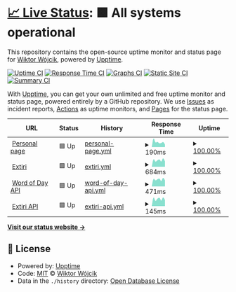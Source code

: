 # [📈 Live Status](https://wiktorwojcik112.github.io/WWUpptime): <!--live status--> **🟩 All systems operational**

This repository contains the open-source uptime monitor and status page for [Wiktor Wójcik](wiktor.thedev.id), powered by [Upptime](https://github.com/upptime/upptime).

[![Uptime CI](https://github.com/koj-co/upptime/workflows/Uptime%20CI/badge.svg)](https://github.com/koj-co/upptime/actions?query=workflow%3A%22Uptime+CI%22)
[![Response Time CI](https://github.com/koj-co/upptime/workflows/Response%20Time%20CI/badge.svg)](https://github.com/koj-co/upptime/actions?query=workflow%3A%22Response+Time+CI%22)
[![Graphs CI](https://github.com/koj-co/upptime/workflows/Graphs%20CI/badge.svg)](https://github.com/koj-co/upptime/actions?query=workflow%3A%22Graphs+CI%22)
[![Static Site CI](https://github.com/koj-co/upptime/workflows/Static%20Site%20CI/badge.svg)](https://github.com/koj-co/upptime/actions?query=workflow%3A%22Static+Site+CI%22)
[![Summary CI](https://github.com/koj-co/upptime/workflows/Summary%20CI/badge.svg)](https://github.com/koj-co/upptime/actions?query=workflow%3A%22Summary+CI%22)

With [Upptime](https://upptime.js.org), you can get your own unlimited and free uptime monitor and status page, powered entirely by a GitHub repository. We use [Issues](https://github.com/wiktorwojcik112/WWUpptime/issues) as incident reports, [Actions](https://github.com/wiktorwojcik112/WWUpptime/actions) as uptime monitors, and [Pages](https://wiktorwojcik112.github.io/WWUpptime) for the status page.

<!--start: status pages-->
<!-- This summary is generated by Upptime (https://github.com/upptime/upptime) -->
<!-- Do not edit this manually, your changes will be overwritten -->
<!-- prettier-ignore -->
| URL | Status | History | Response Time | Uptime |
| --- | ------ | ------- | ------------- | ------ |
| <img alt="" src="https://icons.duckduckgo.com/ip3/wiktor.thedev.id.ico" height="13"> [Personal page](https://wiktor.thedev.id) | 🟩 Up | [personal-page.yml](https://github.com/wiktorwojcik112/WWUpptime/commits/HEAD/history/personal-page.yml) | <details><summary><img alt="Response time graph" src="./graphs/personal-page/response-time-week.png" height="20"> 190ms</summary><br><a href="https://wiktorwojcik112.github.io/WWUpptime/history/personal-page"><img alt="Response time 190" src="https://img.shields.io/endpoint?url=https%3A%2F%2Fraw.githubusercontent.com%2Fwiktorwojcik112%2FWWUpptime%2FHEAD%2Fapi%2Fpersonal-page%2Fresponse-time.json"></a><br><a href="https://wiktorwojcik112.github.io/WWUpptime/history/personal-page"><img alt="24-hour response time 201" src="https://img.shields.io/endpoint?url=https%3A%2F%2Fraw.githubusercontent.com%2Fwiktorwojcik112%2FWWUpptime%2FHEAD%2Fapi%2Fpersonal-page%2Fresponse-time-day.json"></a><br><a href="https://wiktorwojcik112.github.io/WWUpptime/history/personal-page"><img alt="7-day response time 190" src="https://img.shields.io/endpoint?url=https%3A%2F%2Fraw.githubusercontent.com%2Fwiktorwojcik112%2FWWUpptime%2FHEAD%2Fapi%2Fpersonal-page%2Fresponse-time-week.json"></a><br><a href="https://wiktorwojcik112.github.io/WWUpptime/history/personal-page"><img alt="30-day response time 190" src="https://img.shields.io/endpoint?url=https%3A%2F%2Fraw.githubusercontent.com%2Fwiktorwojcik112%2FWWUpptime%2FHEAD%2Fapi%2Fpersonal-page%2Fresponse-time-month.json"></a><br><a href="https://wiktorwojcik112.github.io/WWUpptime/history/personal-page"><img alt="1-year response time 190" src="https://img.shields.io/endpoint?url=https%3A%2F%2Fraw.githubusercontent.com%2Fwiktorwojcik112%2FWWUpptime%2FHEAD%2Fapi%2Fpersonal-page%2Fresponse-time-year.json"></a></details> | <details><summary><a href="https://wiktorwojcik112.github.io/WWUpptime/history/personal-page">100.00%</a></summary><a href="https://wiktorwojcik112.github.io/WWUpptime/history/personal-page"><img alt="All-time uptime 100.00%" src="https://img.shields.io/endpoint?url=https%3A%2F%2Fraw.githubusercontent.com%2Fwiktorwojcik112%2FWWUpptime%2FHEAD%2Fapi%2Fpersonal-page%2Fuptime.json"></a><br><a href="https://wiktorwojcik112.github.io/WWUpptime/history/personal-page"><img alt="24-hour uptime 100.00%" src="https://img.shields.io/endpoint?url=https%3A%2F%2Fraw.githubusercontent.com%2Fwiktorwojcik112%2FWWUpptime%2FHEAD%2Fapi%2Fpersonal-page%2Fuptime-day.json"></a><br><a href="https://wiktorwojcik112.github.io/WWUpptime/history/personal-page"><img alt="7-day uptime 100.00%" src="https://img.shields.io/endpoint?url=https%3A%2F%2Fraw.githubusercontent.com%2Fwiktorwojcik112%2FWWUpptime%2FHEAD%2Fapi%2Fpersonal-page%2Fuptime-week.json"></a><br><a href="https://wiktorwojcik112.github.io/WWUpptime/history/personal-page"><img alt="30-day uptime 100.00%" src="https://img.shields.io/endpoint?url=https%3A%2F%2Fraw.githubusercontent.com%2Fwiktorwojcik112%2FWWUpptime%2FHEAD%2Fapi%2Fpersonal-page%2Fuptime-month.json"></a><br><a href="https://wiktorwojcik112.github.io/WWUpptime/history/personal-page"><img alt="1-year uptime 100.00%" src="https://img.shields.io/endpoint?url=https%3A%2F%2Fraw.githubusercontent.com%2Fwiktorwojcik112%2FWWUpptime%2FHEAD%2Fapi%2Fpersonal-page%2Fuptime-year.json"></a></details>
| <img alt="" src="https://icons.duckduckgo.com/ip3/extiri.com.ico" height="13"> [Extiri](https://extiri.com) | 🟩 Up | [extiri.yml](https://github.com/wiktorwojcik112/WWUpptime/commits/HEAD/history/extiri.yml) | <details><summary><img alt="Response time graph" src="./graphs/extiri/response-time-week.png" height="20"> 684ms</summary><br><a href="https://wiktorwojcik112.github.io/WWUpptime/history/extiri"><img alt="Response time 684" src="https://img.shields.io/endpoint?url=https%3A%2F%2Fraw.githubusercontent.com%2Fwiktorwojcik112%2FWWUpptime%2FHEAD%2Fapi%2Fextiri%2Fresponse-time.json"></a><br><a href="https://wiktorwojcik112.github.io/WWUpptime/history/extiri"><img alt="24-hour response time 911" src="https://img.shields.io/endpoint?url=https%3A%2F%2Fraw.githubusercontent.com%2Fwiktorwojcik112%2FWWUpptime%2FHEAD%2Fapi%2Fextiri%2Fresponse-time-day.json"></a><br><a href="https://wiktorwojcik112.github.io/WWUpptime/history/extiri"><img alt="7-day response time 684" src="https://img.shields.io/endpoint?url=https%3A%2F%2Fraw.githubusercontent.com%2Fwiktorwojcik112%2FWWUpptime%2FHEAD%2Fapi%2Fextiri%2Fresponse-time-week.json"></a><br><a href="https://wiktorwojcik112.github.io/WWUpptime/history/extiri"><img alt="30-day response time 684" src="https://img.shields.io/endpoint?url=https%3A%2F%2Fraw.githubusercontent.com%2Fwiktorwojcik112%2FWWUpptime%2FHEAD%2Fapi%2Fextiri%2Fresponse-time-month.json"></a><br><a href="https://wiktorwojcik112.github.io/WWUpptime/history/extiri"><img alt="1-year response time 684" src="https://img.shields.io/endpoint?url=https%3A%2F%2Fraw.githubusercontent.com%2Fwiktorwojcik112%2FWWUpptime%2FHEAD%2Fapi%2Fextiri%2Fresponse-time-year.json"></a></details> | <details><summary><a href="https://wiktorwojcik112.github.io/WWUpptime/history/extiri">100.00%</a></summary><a href="https://wiktorwojcik112.github.io/WWUpptime/history/extiri"><img alt="All-time uptime 100.00%" src="https://img.shields.io/endpoint?url=https%3A%2F%2Fraw.githubusercontent.com%2Fwiktorwojcik112%2FWWUpptime%2FHEAD%2Fapi%2Fextiri%2Fuptime.json"></a><br><a href="https://wiktorwojcik112.github.io/WWUpptime/history/extiri"><img alt="24-hour uptime 100.00%" src="https://img.shields.io/endpoint?url=https%3A%2F%2Fraw.githubusercontent.com%2Fwiktorwojcik112%2FWWUpptime%2FHEAD%2Fapi%2Fextiri%2Fuptime-day.json"></a><br><a href="https://wiktorwojcik112.github.io/WWUpptime/history/extiri"><img alt="7-day uptime 100.00%" src="https://img.shields.io/endpoint?url=https%3A%2F%2Fraw.githubusercontent.com%2Fwiktorwojcik112%2FWWUpptime%2FHEAD%2Fapi%2Fextiri%2Fuptime-week.json"></a><br><a href="https://wiktorwojcik112.github.io/WWUpptime/history/extiri"><img alt="30-day uptime 100.00%" src="https://img.shields.io/endpoint?url=https%3A%2F%2Fraw.githubusercontent.com%2Fwiktorwojcik112%2FWWUpptime%2FHEAD%2Fapi%2Fextiri%2Fuptime-month.json"></a><br><a href="https://wiktorwojcik112.github.io/WWUpptime/history/extiri"><img alt="1-year uptime 100.00%" src="https://img.shields.io/endpoint?url=https%3A%2F%2Fraw.githubusercontent.com%2Fwiktorwojcik112%2FWWUpptime%2FHEAD%2Fapi%2Fextiri%2Fuptime-year.json"></a></details>
| <img alt="" src="https://icons.duckduckgo.com/ip3/wiktorwojcik.eu.pythonanywhere.com.ico" height="13"> [Word of Day API](https://wiktorwojcik.eu.pythonanywhere.com/word-of-day) | 🟩 Up | [word-of-day-api.yml](https://github.com/wiktorwojcik112/WWUpptime/commits/HEAD/history/word-of-day-api.yml) | <details><summary><img alt="Response time graph" src="./graphs/word-of-day-api/response-time-week.png" height="20"> 471ms</summary><br><a href="https://wiktorwojcik112.github.io/WWUpptime/history/word-of-day-api"><img alt="Response time 471" src="https://img.shields.io/endpoint?url=https%3A%2F%2Fraw.githubusercontent.com%2Fwiktorwojcik112%2FWWUpptime%2FHEAD%2Fapi%2Fword-of-day-api%2Fresponse-time.json"></a><br><a href="https://wiktorwojcik112.github.io/WWUpptime/history/word-of-day-api"><img alt="24-hour response time 478" src="https://img.shields.io/endpoint?url=https%3A%2F%2Fraw.githubusercontent.com%2Fwiktorwojcik112%2FWWUpptime%2FHEAD%2Fapi%2Fword-of-day-api%2Fresponse-time-day.json"></a><br><a href="https://wiktorwojcik112.github.io/WWUpptime/history/word-of-day-api"><img alt="7-day response time 471" src="https://img.shields.io/endpoint?url=https%3A%2F%2Fraw.githubusercontent.com%2Fwiktorwojcik112%2FWWUpptime%2FHEAD%2Fapi%2Fword-of-day-api%2Fresponse-time-week.json"></a><br><a href="https://wiktorwojcik112.github.io/WWUpptime/history/word-of-day-api"><img alt="30-day response time 471" src="https://img.shields.io/endpoint?url=https%3A%2F%2Fraw.githubusercontent.com%2Fwiktorwojcik112%2FWWUpptime%2FHEAD%2Fapi%2Fword-of-day-api%2Fresponse-time-month.json"></a><br><a href="https://wiktorwojcik112.github.io/WWUpptime/history/word-of-day-api"><img alt="1-year response time 471" src="https://img.shields.io/endpoint?url=https%3A%2F%2Fraw.githubusercontent.com%2Fwiktorwojcik112%2FWWUpptime%2FHEAD%2Fapi%2Fword-of-day-api%2Fresponse-time-year.json"></a></details> | <details><summary><a href="https://wiktorwojcik112.github.io/WWUpptime/history/word-of-day-api">100.00%</a></summary><a href="https://wiktorwojcik112.github.io/WWUpptime/history/word-of-day-api"><img alt="All-time uptime 100.00%" src="https://img.shields.io/endpoint?url=https%3A%2F%2Fraw.githubusercontent.com%2Fwiktorwojcik112%2FWWUpptime%2FHEAD%2Fapi%2Fword-of-day-api%2Fuptime.json"></a><br><a href="https://wiktorwojcik112.github.io/WWUpptime/history/word-of-day-api"><img alt="24-hour uptime 100.00%" src="https://img.shields.io/endpoint?url=https%3A%2F%2Fraw.githubusercontent.com%2Fwiktorwojcik112%2FWWUpptime%2FHEAD%2Fapi%2Fword-of-day-api%2Fuptime-day.json"></a><br><a href="https://wiktorwojcik112.github.io/WWUpptime/history/word-of-day-api"><img alt="7-day uptime 100.00%" src="https://img.shields.io/endpoint?url=https%3A%2F%2Fraw.githubusercontent.com%2Fwiktorwojcik112%2FWWUpptime%2FHEAD%2Fapi%2Fword-of-day-api%2Fuptime-week.json"></a><br><a href="https://wiktorwojcik112.github.io/WWUpptime/history/word-of-day-api"><img alt="30-day uptime 100.00%" src="https://img.shields.io/endpoint?url=https%3A%2F%2Fraw.githubusercontent.com%2Fwiktorwojcik112%2FWWUpptime%2FHEAD%2Fapi%2Fword-of-day-api%2Fuptime-month.json"></a><br><a href="https://wiktorwojcik112.github.io/WWUpptime/history/word-of-day-api"><img alt="1-year uptime 100.00%" src="https://img.shields.io/endpoint?url=https%3A%2F%2Fraw.githubusercontent.com%2Fwiktorwojcik112%2FWWUpptime%2FHEAD%2Fapi%2Fword-of-day-api%2Fuptime-year.json"></a></details>
| <img alt="" src="https://icons.duckduckgo.com/ip3/extiri.com.ico" height="13"> [Extiri API](https://extiri.com/api/1/snippets) | 🟩 Up | [extiri-api.yml](https://github.com/wiktorwojcik112/WWUpptime/commits/HEAD/history/extiri-api.yml) | <details><summary><img alt="Response time graph" src="./graphs/extiri-api/response-time-week.png" height="20"> 145ms</summary><br><a href="https://wiktorwojcik112.github.io/WWUpptime/history/extiri-api"><img alt="Response time 145" src="https://img.shields.io/endpoint?url=https%3A%2F%2Fraw.githubusercontent.com%2Fwiktorwojcik112%2FWWUpptime%2FHEAD%2Fapi%2Fextiri-api%2Fresponse-time.json"></a><br><a href="https://wiktorwojcik112.github.io/WWUpptime/history/extiri-api"><img alt="24-hour response time 151" src="https://img.shields.io/endpoint?url=https%3A%2F%2Fraw.githubusercontent.com%2Fwiktorwojcik112%2FWWUpptime%2FHEAD%2Fapi%2Fextiri-api%2Fresponse-time-day.json"></a><br><a href="https://wiktorwojcik112.github.io/WWUpptime/history/extiri-api"><img alt="7-day response time 145" src="https://img.shields.io/endpoint?url=https%3A%2F%2Fraw.githubusercontent.com%2Fwiktorwojcik112%2FWWUpptime%2FHEAD%2Fapi%2Fextiri-api%2Fresponse-time-week.json"></a><br><a href="https://wiktorwojcik112.github.io/WWUpptime/history/extiri-api"><img alt="30-day response time 145" src="https://img.shields.io/endpoint?url=https%3A%2F%2Fraw.githubusercontent.com%2Fwiktorwojcik112%2FWWUpptime%2FHEAD%2Fapi%2Fextiri-api%2Fresponse-time-month.json"></a><br><a href="https://wiktorwojcik112.github.io/WWUpptime/history/extiri-api"><img alt="1-year response time 145" src="https://img.shields.io/endpoint?url=https%3A%2F%2Fraw.githubusercontent.com%2Fwiktorwojcik112%2FWWUpptime%2FHEAD%2Fapi%2Fextiri-api%2Fresponse-time-year.json"></a></details> | <details><summary><a href="https://wiktorwojcik112.github.io/WWUpptime/history/extiri-api">100.00%</a></summary><a href="https://wiktorwojcik112.github.io/WWUpptime/history/extiri-api"><img alt="All-time uptime 100.00%" src="https://img.shields.io/endpoint?url=https%3A%2F%2Fraw.githubusercontent.com%2Fwiktorwojcik112%2FWWUpptime%2FHEAD%2Fapi%2Fextiri-api%2Fuptime.json"></a><br><a href="https://wiktorwojcik112.github.io/WWUpptime/history/extiri-api"><img alt="24-hour uptime 100.00%" src="https://img.shields.io/endpoint?url=https%3A%2F%2Fraw.githubusercontent.com%2Fwiktorwojcik112%2FWWUpptime%2FHEAD%2Fapi%2Fextiri-api%2Fuptime-day.json"></a><br><a href="https://wiktorwojcik112.github.io/WWUpptime/history/extiri-api"><img alt="7-day uptime 100.00%" src="https://img.shields.io/endpoint?url=https%3A%2F%2Fraw.githubusercontent.com%2Fwiktorwojcik112%2FWWUpptime%2FHEAD%2Fapi%2Fextiri-api%2Fuptime-week.json"></a><br><a href="https://wiktorwojcik112.github.io/WWUpptime/history/extiri-api"><img alt="30-day uptime 100.00%" src="https://img.shields.io/endpoint?url=https%3A%2F%2Fraw.githubusercontent.com%2Fwiktorwojcik112%2FWWUpptime%2FHEAD%2Fapi%2Fextiri-api%2Fuptime-month.json"></a><br><a href="https://wiktorwojcik112.github.io/WWUpptime/history/extiri-api"><img alt="1-year uptime 100.00%" src="https://img.shields.io/endpoint?url=https%3A%2F%2Fraw.githubusercontent.com%2Fwiktorwojcik112%2FWWUpptime%2FHEAD%2Fapi%2Fextiri-api%2Fuptime-year.json"></a></details>

<!--end: status pages-->

[**Visit our status website →**](https://wiktorwojcik112.github.io/WWUpptime)

## 📄 License

- Powered by: [Upptime](https://github.com/upptime/upptime)
- Code: [MIT](./LICENSE) © [Wiktor Wójcik](wiktor.thedev.id)
- Data in the `./history` directory: [Open Database License](https://opendatacommons.org/licenses/odbl/1-0/)
